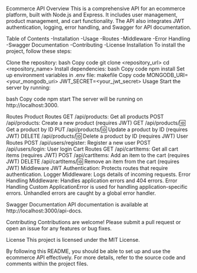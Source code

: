 Ecommerce API
Overview
This is a comprehensive API for an ecommerce platform, built with Node.js and Express. It includes user management, product management, and cart functionality. The API also integrates JWT authentication, logging, error handling, and Swagger for API documentation.

Table of Contents
-Installation
-Usage
-Routes
-Middleware
-Error Handling
-Swagger Documentation
-Contributing
-License
Installation
To install the project, follow these steps:

Clone the repository:
bash
Copy code
git clone <repository_url>
cd <repository_name>
Install dependencies:
bash
Copy code
npm install
Set up environment variables in .env file:
makefile
Copy code
MONGODB_URI=<your_mongodb_uri>
JWT_SECRET=<your_jwt_secret>
Usage
Start the server by running:

bash
Copy code
npm start
The server will be running on http://localhost:3000.

Routes
Product Routes
GET /api/products: Get all products
POST /api/products: Create a new product (requires JWT)
GET /api/products/:id: Get a product by ID
PUT /api/products/:id: Update a product by ID (requires JWT)
DELETE /api/products/:id: Delete a product by ID (requires JWT)
User Routes
POST /api/users/register: Register a new user
POST /api/users/login: User login
Cart Routes
GET /api/cartItems: Get all cart items (requires JWT)
POST /api/cartItems: Add an item to the cart (requires JWT)
DELETE /api/cartItems/:id: Remove an item from the cart (requires JWT)
Middleware
JWT Authentication: Protects routes that require authentication.
Logger Middleware: Logs details of incoming requests.
Error Handling Middleware: Handles application errors and 404 errors.
Error Handling
Custom ApplicationError is used for handling application-specific errors. Unhandled errors are caught by a global error handler.

Swagger Documentation
API documentation is available at http://localhost:3000/api-docs.

Contributing
Contributions are welcome! Please submit a pull request or open an issue for any features or bug fixes.

License
This project is licensed under the MIT License.

By following this README, you should be able to set up and use the ecommerce API effectively. For more details, refer to the source code and comments within the project files.